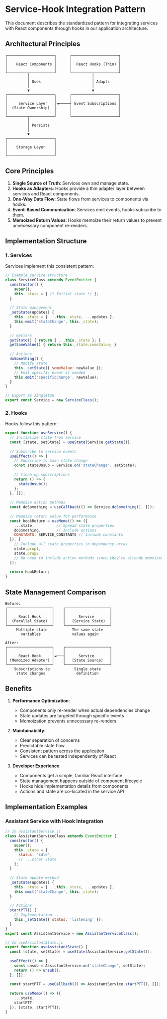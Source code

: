 # Service-Hook Integration Pattern

This document describes the standardized pattern for integrating services with React components through hooks in our application architecture.

## Architectural Principles

```
┌─────────────────────┐      ┌─────────────────────┐
│                     │      │                     │
│    React Components │      │  React Hooks (Thin) │
│                     │      │                     │
└─────────┬───────────┘      └─────────┬───────────┘
          │                            │
          │ Uses                       │ Adapts
          │                            │
          ▼                            ▼
┌─────────────────────┐      ┌─────────────────────┐
│                     │      │                     │
│     Service Layer   │◄─────┤ Event Subscriptions │
│  (State Ownership)  │      │                     │
│                     │      │                     │
└─────────┬───────────┘      └─────────────────────┘
          │
          │ Persists
          │
          ▼
┌─────────────────────┐
│                     │
│    Storage Layer    │
│                     │
└─────────────────────┘
```

## Core Principles

1. **Single Source of Truth**: Services own and manage state.
2. **Hooks as Adapters**: Hooks provide a thin adapter layer between services and React components.
3. **One-Way Data Flow**: State flows from services to components via hooks.
4. **Event-Based Communication**: Services emit events, hooks subscribe to them.
5. **Memoized Return Values**: Hooks memoize their return values to prevent unnecessary component re-renders.

## Implementation Structure

### 1. Services

Services implement this consistent pattern:

```javascript
// Example service structure
class ServiceClass extends EventEmitter {
  constructor() {
    super();
    this._state = { /* Initial state */ };
  }
  
  // State management
  _setState(updates) {
    this._state = { ...this._state, ...updates };
    this.emit('stateChange', this._state);
  }
  
  // Getters
  getState() { return { ...this._state }; }
  getSomeValue() { return this._state.someValue; }
  
  // Actions
  doSomething() {
    // Modify state
    this._setState({ someValue: newValue });
    // Emit specific event if needed
    this.emit('specificChange', newValue);
  }
}

// Export as singleton
export const Service = new ServiceClass();
```

### 2. Hooks

Hooks follow this pattern:

```javascript
export function useService() {
  // Initialize state from service
  const [state, setState] = useState(Service.getState());
  
  // Subscribe to service events
  useEffect(() => {
    // Subscribe to main state change
    const stateUnsub = Service.on('stateChange', setState);
    
    // Clean up subscriptions
    return () => {
      stateUnsub();
    };
  }, []);
  
  // Memoize action methods
  const doSomething = useCallback(() => Service.doSomething(), []);
  
  // Memoize return value for performance
  const hookReturn = useMemo(() => ({
    ...state,          // Spread state properties
    doSomething,       // Include actions
    CONSTANTS: SERVICE_CONSTANTS // Include constants
  }), [
    // Include all state properties in dependency array
    state.prop1,
    state.prop2
    // No need to include action methods since they're already memoized
  ]);
  
  return hookReturn;
}
```

## State Management Comparison

```
Before:
┌────────────────────┐    ┌────────────────────┐
│                    │    │                    │
│     React Hook     │    │      Service       │
│  (Parallel State)  │    │   (Service State)  │
└────────────────────┘    └────────────────────┘
     Multiple state           The same state
       variables              values again

After:
┌────────────────────┐    ┌────────────────────┐
│                    │    │                    │
│     React Hook     │◄───┤      Service       │
│ (Memoized Adapter) │    │   (State Source)   │
└────────────────────┘    └────────────────────┘
    Subscriptions to           Single state
     state changes              definition
```

## Benefits

1. **Performance Optimization**:
   - Components only re-render when actual dependencies change
   - State updates are targeted through specific events
   - Memoization prevents unnecessary re-renders

2. **Maintainability**:
   - Clear separation of concerns
   - Predictable state flow
   - Consistent pattern across the application
   - Services can be tested independently of React

3. **Developer Experience**:
   - Components get a simple, familiar React interface
   - State management happens outside of component lifecycle
   - Hooks hide implementation details from components
   - Actions and state are co-located in the service API

## Implementation Examples

### Assistant Service with Hook Integration

```javascript
// In assistantService.js
class AssistantServiceClass extends EventEmitter {
  constructor() {
    super();
    this._state = {
      status: 'idle',
      // ...other state
    };
  }
  
  // State update method
  _setState(updates) {
    this._state = { ...this._state, ...updates };
    this.emit('stateChange', this._state);
  }
  
  // Actions
  startPTT() {
    // Implementation...
    this._setState({ status: 'listening' });
  }
}
export const AssistantService = new AssistantServiceClass();

// In useAssistantState.js
export function useAssistantState() {
  const [state, setState] = useState(AssistantService.getState());
  
  useEffect(() => {
    const unsub = AssistantService.on('stateChange', setState);
    return () => unsub();
  }, []);
  
  const startPTT = useCallback(() => AssistantService.startPTT(), []);
  
  return useMemo(() => ({
    ...state,
    startPTT
  }), [state, startPTT]);
}
```